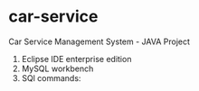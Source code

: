 # car-service
Car Service Management System  - JAVA Project

1. Eclipse IDE enterprise edition
2. MySQL workbench
3. SQl commands:

    
